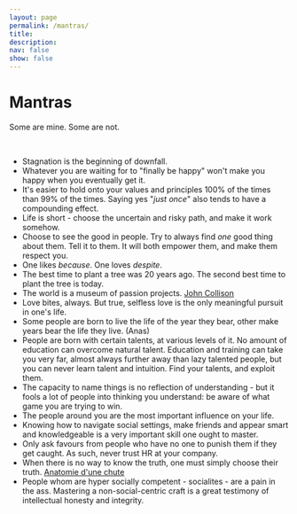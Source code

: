 ```yaml
---
layout: page
permalink: /mantras/
title: 
description:
nav: false
show: false
---
```


<div class="talks">
    <div class="header-bar">
        <h1>Mantras</h1>
        <p>Some are mine. Some are not.</p> 
    </div>
</div>

<br />

* Stagnation is the beginning of downfall. 
* Whatever you are waiting for to "finally be happy" won't make you happy when you eventually get it. 
* It's easier to hold onto your values and principles 100% of the times than 99% of the times. Saying yes "*just once*" also tends to have a compounding effect.  
* Life is short - choose the uncertain and risky path, and make it work somehow.  
* Choose to see the good in people. Try to always find *one* good thing about them. Tell it to them. It will both empower them, and make them respect you. 
* One likes *because*. One loves *despite*. 
* The best time to plant a tree was 20 years ago. The second best time to plant the tree is today.
* The world is a museum of passion projects. [John Collison](https://twitter.com/collision/status/1529452415346302976)
* Love bites, always. But true, selfless love is the only meaningful pursuit in one's life.  
* Some people are born to live the life of the year they bear, other make years bear the life they live. (Anas)  
* People are born with certain talents, at various levels of it. No amount of education can overcome natural talent. Education and training can take you very far, almost always further away than lazy talented people, but you can never learn talent and intuition. Find your talents, and exploit them. 
* The capacity to name things is no reflection of understanding - but it fools a lot of people into thinking you understand: be aware of what game you are trying to win.  
* The people around you are the most important influence on your life.
* Knowing how to navigate social settings, make friends and appear smart and knowledgeable is a very important skill one ought to master.
* Only ask favours from people who have no one to punish them if they get caught. As such, never trust HR at your company. 
* When there is no way to know the truth, one must simply choose their truth. [Anatomie d'une chute](https://www.allocine.fr/film/fichefilm_gen_cfilm=297303.html)
* People whom are hyper socially competent - socialites - are a pain in the ass. Mastering a non-social-centric craft is a great testimony of intellectual honesty and integrity. 
